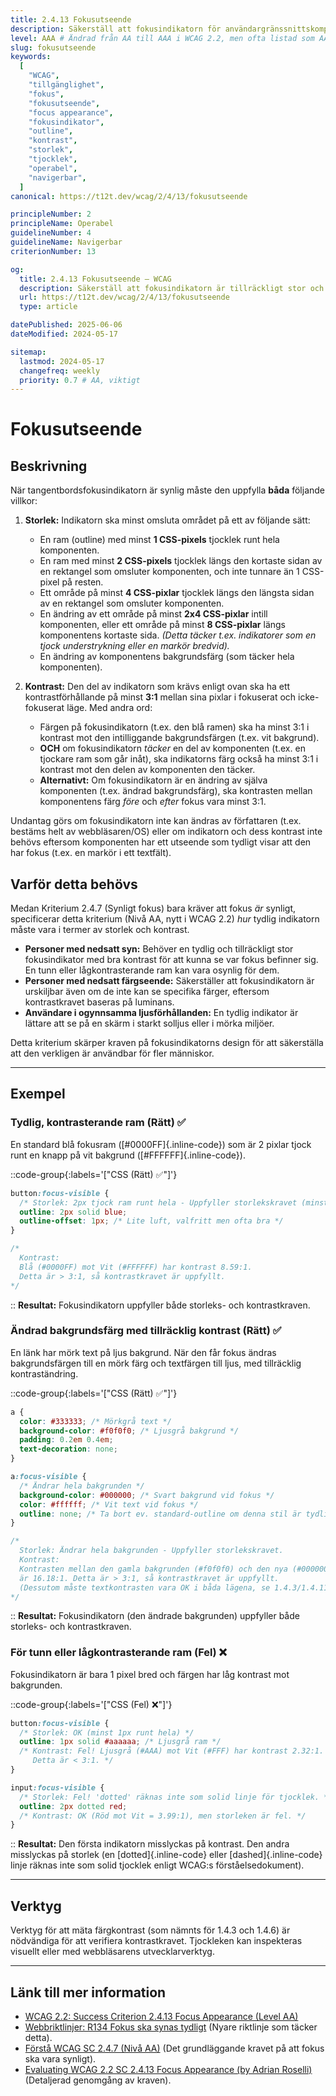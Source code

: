 ```yaml
---
title: 2.4.13 Fokusutseende
description: Säkerställ att fokusindikatorn för användargränssnittskomponenter är tillräckligt stor och har tillräcklig kontrast.
level: AAA # Ändrad från AA till AAA i WCAG 2.2, men ofta listad som AA i vissa resurser. WCAG 2.2 säger AA. Dubbelkollar och sätter AA.
slug: fokusutseende
keywords:
  [
    "WCAG",
    "tillgänglighet",
    "fokus",
    "fokusutseende",
    "focus appearance",
    "fokusindikator",
    "outline",
    "kontrast",
    "storlek",
    "tjocklek",
    "operabel",
    "navigerbar",
  ]
canonical: https://t12t.dev/wcag/2/4/13/fokusutseende

principleNumber: 2
principleName: Operabel
guidelineNumber: 4
guidelineName: Navigerbar
criterionNumber: 13

og:
  title: 2.4.13 Fokusutseende – WCAG
  description: Säkerställ att fokusindikatorn är tillräckligt stor och har tillräcklig kontrast.
  url: https://t12t.dev/wcag/2/4/13/fokusutseende
  type: article

datePublished: 2025-06-06
dateModified: 2024-05-17

sitemap:
  lastmod: 2024-05-17
  changefreq: weekly
  priority: 0.7 # AA, viktigt
---
```


# Fokusutseende

## Beskrivning

När tangentbordsfokusindikatorn är synlig måste den uppfylla **båda** följande villkor:

1.  **Storlek:** Indikatorn ska minst omsluta området på ett av följande sätt:

    - En ram (outline) med minst **1 CSS-pixels** tjocklek runt hela komponenten.
    - En ram med minst **2 CSS-pixels** tjocklek längs den kortaste sidan av en rektangel som omsluter komponenten, och inte tunnare än 1 CSS-pixel på resten.
    - Ett område på minst **4 CSS-pixlar** tjocklek längs den längsta sidan av en rektangel som omsluter komponenten.
    - En ändring av ett område på minst **2x4 CSS-pixlar** intill komponenten, eller ett område på minst **8 CSS-pixlar** längs komponentens kortaste sida. _(Detta täcker t.ex. indikatorer som en tjock understrykning eller en markör bredvid)._
    - En ändring av komponentens bakgrundsfärg (som täcker hela komponenten).

2.  **Kontrast:** Den del av indikatorn som krävs enligt ovan ska ha ett kontrastförhållande på minst **3:1** mellan sina pixlar i fokuserat och icke-fokuserat läge. Med andra ord:
    - Färgen på fokusindikatorn (t.ex. den blå ramen) ska ha minst 3:1 i kontrast mot den intilliggande bakgrundsfärgen (t.ex. vit bakgrund).
    - **OCH** om fokusindikatorn _täcker_ en del av komponenten (t.ex. en tjockare ram som går inåt), ska indikatorns färg också ha minst 3:1 i kontrast mot den delen av komponenten den täcker.
    - **Alternativt:** Om fokusindikatorn är en ändring av själva komponenten (t.ex. ändrad bakgrundsfärg), ska kontrasten mellan komponentens färg _före_ och _efter_ fokus vara minst 3:1.

Undantag görs om fokusindikatorn inte kan ändras av författaren (t.ex. bestäms helt av webbläsaren/OS) eller om indikatorn och dess kontrast inte behövs eftersom komponenten har ett utseende som tydligt visar att den har fokus (t.ex. en markör i ett textfält).

## Varför detta behövs

Medan Kriterium 2.4.7 (Synligt fokus) bara kräver att fokus _är_ synligt, specificerar detta kriterium (Nivå AA, nytt i WCAG 2.2) _hur_ tydlig indikatorn måste vara i termer av storlek och kontrast.

- **Personer med nedsatt syn:** Behöver en tydlig och tillräckligt stor fokusindikator med bra kontrast för att kunna se var fokus befinner sig. En tunn eller lågkontrasterande ram kan vara osynlig för dem.
- **Personer med nedsatt färgseende:** Säkerställer att fokusindikatorn är urskiljbar även om de inte kan se specifika färger, eftersom kontrastkravet baseras på luminans.
- **Användare i ogynnsamma ljusförhållanden:** En tydlig indikator är lättare att se på en skärm i starkt solljus eller i mörka miljöer.

Detta kriterium skärper kraven på fokusindikatorns design för att säkerställa att den verkligen är användbar för fler människor.

---

## Exempel

### Tydlig, kontrasterande ram (Rätt) ✅

En standard blå fokusram ([#0000FF]{.inline-code}) som är 2 pixlar tjock runt en knapp på vit bakgrund ([#FFFFFF]{.inline-code}).

::code-group{:labels='["CSS (Rätt) ✅"]'}

```css showLineNumbers
button:focus-visible {
  /* Storlek: 2px tjock ram runt hela - Uppfyller storlekskravet (minst 1px) */
  outline: 2px solid blue;
  outline-offset: 1px; /* Lite luft, valfritt men ofta bra */
}

/*
  Kontrast:
  Blå (#0000FF) mot Vit (#FFFFFF) har kontrast 8.59:1.
  Detta är > 3:1, så kontrastkravet är uppfyllt.
*/
```

::
**Resultat:** Fokusindikatorn uppfyller både storleks- och kontrastkraven.

### Ändrad bakgrundsfärg med tillräcklig kontrast (Rätt) ✅

En länk har mörk text på ljus bakgrund. När den får fokus ändras bakgrundsfärgen till en mörk färg och textfärgen till ljus, med tillräcklig kontraständring.

::code-group{:labels='["CSS (Rätt) ✅"]'}

```css showLineNumbers
a {
  color: #333333; /* Mörkgrå text */
  background-color: #f0f0f0; /* Ljusgrå bakgrund */
  padding: 0.2em 0.4em;
  text-decoration: none;
}

a:focus-visible {
  /* Ändrar hela bakgrunden */
  background-color: #000000; /* Svart bakgrund vid fokus */
  color: #ffffff; /* Vit text vid fokus */
  outline: none; /* Ta bort ev. standard-outline om denna stil är tydlig nog */
}

/*
  Storlek: Ändrar hela bakgrunden - Uppfyller storlekskravet.
  Kontrast:
  Kontrasten mellan den gamla bakgrunden (#f0f0f0) och den nya (#000000)
  är 16.18:1. Detta är > 3:1, så kontrastkravet är uppfyllt.
  (Dessutom måste textkontrasten vara OK i båda lägena, se 1.4.3/1.4.11).
*/
```

::
**Resultat:** Fokusindikatorn (den ändrade bakgrunden) uppfyller både storleks- och kontrastkraven.

### För tunn eller lågkontrasterande ram (Fel) ❌

Fokusindikatorn är bara 1 pixel bred och färgen har låg kontrast mot bakgrunden.

::code-group{:labels='["CSS (Fel) ❌"]'}

```css showLineNumbers
button:focus-visible {
  /* Storlek: OK (minst 1px runt hela) */
  outline: 1px solid #aaaaaa; /* Ljusgrå ram */
  /* Kontrast: Fel! Ljusgrå (#AAA) mot Vit (#FFF) har kontrast 2.32:1.
     Detta är < 3:1. */
}

input:focus-visible {
  /* Storlek: Fel! 'dotted' räknas inte som solid linje för tjocklek. */
  outline: 2px dotted red;
  /* Kontrast: OK (Röd mot Vit = 3.99:1), men storleken är fel. */
}
```

::
**Resultat:** Den första indikatorn misslyckas på kontrast. Den andra misslyckas på storlek (en [dotted]{.inline-code} eller [dashed]{.inline-code} linje räknas inte som solid tjocklek enligt WCAG:s förståelsedokument).

---

## Verktyg

Verktyg för att mäta färgkontrast (som nämnts för 1.4.3 och 1.4.6) är nödvändiga för att verifiera kontrastkravet. Tjockleken kan inspekteras visuellt eller med webbläsarens utvecklarverktyg.

---

## Länk till mer information

- [WCAG 2.2: Success Criterion 2.4.13 Focus Appearance (Level AA)](https://www.w3.org/WAI/WCAG22/Understanding/focus-appearance.html)
- [Webbriktlinjer: R134 Fokus ska synas tydligt](https://www.digg.se/webbriktlinjer/alla-webbriktlinjer/fokus-ska-synas-tydligt) (Nyare riktlinje som täcker detta).
- [Förstå WCAG SC 2.4.7 (Nivå AA)](https://www.w3.org/WAI/WCAG22/Understanding/focus-visible.html) (Det grundläggande kravet på att fokus ska vara synligt).
- [Evaluating WCAG 2.2 SC 2.4.13 Focus Appearance (by Adrian Roselli)](https://adrianroselli.com/2023/09/evaluating-wcag-2-2-sc-2-4-13-focus-appearance.html) (Detaljerad genomgång av kraven).

